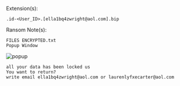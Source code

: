 Extension(s): 
```
.id-<User_ID>.[ella1bq4zwright@aol.com].bip
```
Ransom Note(s): 
```
FILES ENCRYPTED.txt
Popup Window
```
![popup](https://github.com/user-attachments/assets/9e2e7cc3-5c3e-4ea0-98da-3ed437c45879)
```
all your data has been locked us
You want to return?
write email ella1bq4zwright@aol.com or laurenlyfxecarter@aol.com
```
